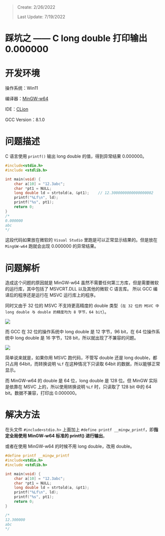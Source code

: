 > Create: 2/26/2022
>
> Last Update: 7/19/2022

# **踩坑之 —— C long double 打印输出 0.000000**

# **开发环境**

操作系统：Win11

编译器：[MinGW-w64](https://en.wikipedia.org/wiki/Mingw-w64)

IDE：[CLion](https://www.jetbrains.com/clion/)

GCC Version：8.1.0

# **问题描述**

C 语言使用 `printf()` 输出 long double 的值，得到异常结果 0.000000。

```c
#include<stdio.h>
#include <stdlib.h>

int main(void) {
    char a[10] = "12.3abc";
    char *pt1 = NULL;
    long double ld = strtold(a, &pt1);    // 12.3000000000000000002
    printf("%Lf\n", ld);
    printf("%s", pt1);
    return 0;
}
/*
0.000000
abc
*/
```

这段代码如果放在微软的 `Visual Studio` 里跑是可以正常显示结果的。但是放在 `MingGW-w64` 跑就会出现 0.000000 的异常结果。

# **问题解析**

造成这个问题的原因就是 MinGW-w64 虽然不需要任何第三方库，但是需要微软的运行库，其中包括了 MSVCRT.DLL 以及其他的微软 C 语言库。
所以 GCC 编译后的程序还是运行在 MSVC 运行库上的程序。

同时又由于 32 位的 MSVC 不支持更高精度的 double 类型（`在 32 位的 MSVC 中 long double 与 double 的精度均为 8 字节，64 bit`）。

![](https://api.zk123.top/link/repo1/img/2022/106_1.png)

而 GCC 在 32 位的操作系统中 long double 是 12 字节，96 bit，在 64 位操作系统中 long double 是 16 字节，128 bit，所以就出现了不兼容的问题。

![](https://api.zk123.top/link/repo1/img/2022/106_2.png)

简单说来就是，如果你用 MSVC 跑代码，不管写 double 还是 long double，都只占用 64bit，而转换说明 `%Lf` 在这种情况下只读取 64bit 的数据，所以能够正常显示。

而 MinGW-w64 的 double 是 64 位，long double 是 128 位。但 MinGW 实际是依靠在 MSVC 上的，所以使用转换说明 `%Lf` 时，只读取了 128 bit 中的 64 bit。数据不兼容，打印出 0.000000。

# **解决方法**

在头文件 `#include<stdio.h>` 上面加上 `#define printf __mingw_printf`，即**指定全局使用 MinGW-w64 标准的 printf() 进行输出**。

或者在使用 MinGW-w64 的时候不用 long double，改用 double。

```c
#define printf __mingw_printf
#include<stdio.h>
#include <stdlib.h>

int main(void) {
    char a[10] = "12.3abc";
    char *pt1 = NULL;
    long double ld = strtold(a, &pt1);
    printf("%Lf\n", ld);
    printf("%s", pt1);
    return 0;
}

/*
12.300000
abc
*/
```
